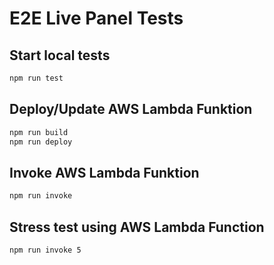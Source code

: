 # E2E Live Panel Tests

## Start local tests

```bash
npm run test
```

## Deploy/Update AWS Lambda Funktion

```bash
npm run build
npm run deploy
```

## Invoke AWS Lambda Funktion

```bash
npm run invoke
```

## Stress test using AWS Lambda Function

```bash
npm run invoke 5
```
